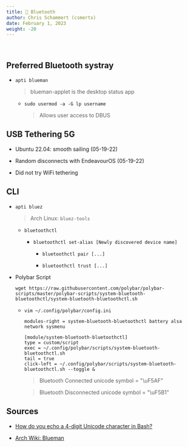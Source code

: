 ```yaml
---
title: 📡 Bluetooth
author: Chris Schammert (csmertx)
date: February 1, 2023
weight: -20
---
```


<br />

## Preferred Bluetooth systray

- ```apti blueman```

    > blueman-applet is the desktop status app

    - ```sudo usermod -a -G lp username```

        > Allows user access to DBUS

## USB Tethering 5G

- Ubuntu 22.04: smooth sailing (05-19-22)

- Random disconnects with EndeavourOS (05-19-22)

- Did not try WiFi tethering

## CLI
- ```apti bluez```

    > Arch Linux: ```bluez-tools```

    - ```bluetoothctl```

        - ```bluetoothctl set-alias [Newly discovered device name]```

            - ```bluetoothctl pair [...]```

            - ```bluetoothctl trust [...]```
- Polybar Script

    ```
    wget https://raw.githubusercontent.com/polybar/polybar-scripts/master/polybar-scripts/system-bluetooth-bluetoothctl/system-bluetooth-bluetoothctl.sh
    ```

    - ```vim ~/.config/polybar/config.ini```
    
        ```
        modules-right = system-bluetooth-bluetoothctl battery alsa network sysmenu

        [module/system-bluetooth-bluetoothctl]                                                                                         
        type = custom/script
        exec = ~/.config/polybar/scripts/system-bluetooth-bluetoothctl.sh
        tail = true
        click-left = ~/.config/polybar/scripts/system-bluetooth-bluetoothctl.sh --toggle &
        ```
        
        > Bluetooth Connected unicode symbol = "\uF5AF"

        > Bluetooth Disconnected unicode symbol = "\uF5B1"

## Sources

- [How do you echo a 4-digit Unicode character in Bash?](https://stackoverflow.com/questions/602912/how-do-you-echo-a-4-digit-unicode-character-in-bash)

- [Arch Wiki: Blueman](https://wiki.archlinux.org/title/Blueman)
